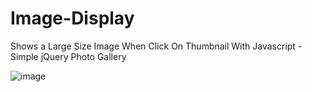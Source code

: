 # Image-Display

Shows a Large Size Image When Click On Thumbnail With Javascript - Simple jQuery Photo Gallery

![image](https://user-images.githubusercontent.com/66832143/127046060-750518a0-2435-4893-89c5-859de9ab6495.png)

